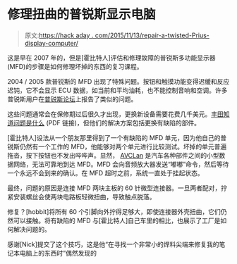 # 修理扭曲的普锐斯显示电脑

> 原文:[https://hack aday . com/2015/11/13/repair-a-twisted-Prius-display-computer/](https://hackaday.com/2015/11/13/repairing-a-twisted-prius-display-computer/)

这是早在 2007 年的，但是[霍比特人]评估和修理故障的普锐斯多功能显示器(MFD)的步骤是如何修理坏掉的东西的复习课程。

2004 / 2005 款普锐斯的 MFD 出现了特殊问题。按钮和触摸功能变得迟缓和反应迟钝，它不会显示 ECU 数据，如当前和平均油耗，也不能控制音响和空调。许多普锐斯用户在[普锐斯论坛](http://priuschat.com/forums/cmt/33923-mfd.html)上报告了类似的问题。

这些问题通常会在保修期过后很久才出现，更换新设备需要花费几千美元。[丰田知道问题是什么](http://priuschat.com/attachments/tsb_el002_05-pdf.3717/) (PDF 链接)，但他们的解决方案包括更换有缺陷的部件。

[霍比特人]设法从一个朋友那里得到了一个有缺陷的 MFD 单元，因为他自己的普锐斯仍然有一个工作的 MFD，他能够对两个单元进行比较测试。坏掉的单元普遍拖沓，按下按钮也不发出哔哔声。显然， [AVCLan](http://elinux.org/AVC-LAN) 是汽车各种部件之间的小型数据网络，无法可靠地到达 MFD。MFD 会向音频放大器发送“嘟嘟”命令，然后等待一个永远不会到来的确认。在 MFD 超时之前，系统一直处于挂起状态。

最终，问题的原因是连接 MFD 两块主板的 60 针微型连接器。一旦两者配对，拧紧安装螺丝会使两块电路板轻微扭曲，导致触点脱落。

修复？[hobbit]将所有 60 个引脚向外拧得足够大，即使连接器外壳扭曲，它们仍然可以接触。将有缺陷的 MFD 与[霍比特人]自己车里的相比，也展示了工厂是如何解决问题的。

感谢[Nick]提交了这个技巧，这是他“在寻找一个非常小的焊料尖端来修复我的笔记本电脑上的东西时”偶然发现的